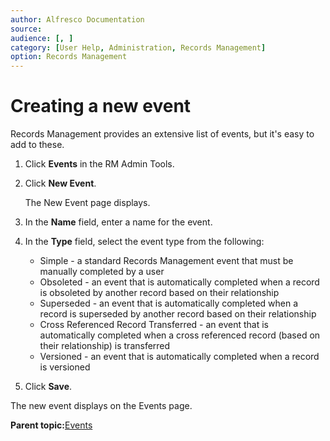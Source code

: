 ```yaml
---
author: Alfresco Documentation
source: 
audience: [, ]
category: [User Help, Administration, Records Management]
option: Records Management
---
```


# Creating a new event

Records Management provides an extensive list of events, but it's easy to add to these.

1.  Click **Events** in the RM Admin Tools.

2.  Click **New Event**.

    The New Event page displays.

3.  In the **Name** field, enter a name for the event.

4.  In the **Type** field, select the event type from the following:

    -   Simple - a standard Records Management event that must be manually completed by a user
    -   Obsoleted - an event that is automatically completed when a record is obsoleted by another record based on their relationship
    -   Superseded - an event that is automatically completed when a record is superseded by another record based on their relationship
    -   Cross Referenced Record Transferred - an event that is automatically completed when a cross referenced record \(based on their relationship\) is transferred
    -   Versioned - an event that is automatically completed when a record is versioned
5.  Click **Save**.


The new event displays on the Events page.

**Parent topic:**[Events](../concepts/rm-events-intro.md)

